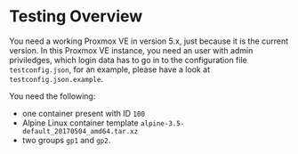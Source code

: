 # Testing Overview

You need a working Proxmox VE in version 5.x, just because it is the current version.
In this Proxmox VE instance, you need an user with admin priviledges, which login data
has to go in to the configuration file `testconfig.json`, for an example, please have
a look at `testconfig.json.example`.

You need the following:

* one container present with ID `100`
* Alpine Linux container template `alpine-3.5-default_20170504_amd64.tar.xz`
* two groups `gp1` and `gp2`.
